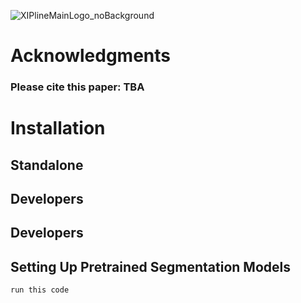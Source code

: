 ![XIPlineMainLogo_noBackground](https://github.com/aboodbdaiwi/HP129Xe_Analysis_App/assets/36932337/ee751c64-065b-4d8c-94b3-5edc89e14ac1)

# Acknowledgments
### Please cite this paper: TBA

# Installation
## Standalone


## Developers


## Developers


## Setting Up Pretrained Segmentation Models
``` run this code ```

